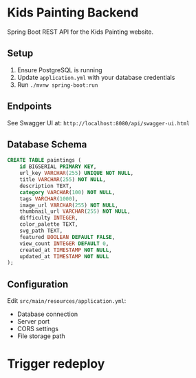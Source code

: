 # Kids Painting Backend

Spring Boot REST API for the Kids Painting website.

## Setup

1. Ensure PostgreSQL is running
2. Update `application.yml` with your database credentials
3. Run `./mvnw spring-boot:run`

## Endpoints

See Swagger UI at: `http://localhost:8080/api/swagger-ui.html`

## Database Schema

```sql
CREATE TABLE paintings (
    id BIGSERIAL PRIMARY KEY,
    url_key VARCHAR(255) UNIQUE NOT NULL,
    title VARCHAR(255) NOT NULL,
    description TEXT,
    category VARCHAR(100) NOT NULL,
    tags VARCHAR(1000),
    image_url VARCHAR(255) NOT NULL,
    thumbnail_url VARCHAR(255) NOT NULL,
    difficulty INTEGER,
    color_palette TEXT,
    svg_path TEXT,
    featured BOOLEAN DEFAULT FALSE,
    view_count INTEGER DEFAULT 0,
    created_at TIMESTAMP NOT NULL,
    updated_at TIMESTAMP NOT NULL
);
```

## Configuration

Edit `src/main/resources/application.yml`:

- Database connection
- Server port
- CORS settings
- File storage path
# Trigger redeploy
